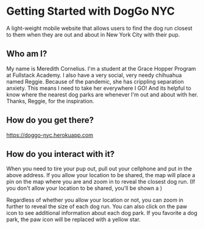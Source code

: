# Getting Started with DogGo NYC

A light-weight mobile website that allows users to find the dog run closest to them when they are out and about in New York City with their pup.

## Who am I?

My name is Meredith Cornelius. I'm a student at the Grace Hopper Program at Fullstack Academy. I also have a very social, very needy chihuahua named Reggie. Because of the pandemic, she has crippling separation anxiety. This means I need to take her everywhere I GO! And its helpful to know where the nearest dog parks are whenever I'm out and about with her. Thanks, Reggie, for the inspiration.

## How do you get there?

https://doggo-nyc.herokuapp.com

## How do you interact with it?

When you need to tire your pup out, pull out your cellphone and put in the above address. If you allow your location to be shared, the map will place a pin on the map where you are and zoom in to reveal the closest dog run. (If you don't allow your location to be shared, you'll be shown a )

Regardless of whether you allow your location or not, you can zoom in further to reveal the size of each dog run. You can also click on the paw icon to see additional information about each dog park. If you favorite a dog park, the paw icon will be replaced with a yellow star.
